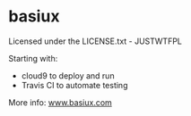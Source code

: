 # basiux
Licensed under the LICENSE.txt - JUSTWTFPL

Starting with:
- cloud9 to deploy and run
- Travis CI to automate testing

More info: www.basiux.com
